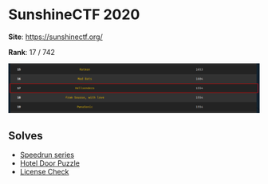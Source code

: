 # SunshineCTF 2020

**Site**: https://sunshinectf.org/

**Rank**: 17 / 742

![rank](rank.png)

## Solves
- [Speedrun series](speedrun/)
- [Hotel Door Puzzle](hotel/)
- [License Check](pegasus/license_check/)
